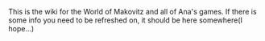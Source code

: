 This is the wiki for the World of Makovitz and all of Ana's games. If there is some info you need to be refreshed on, it should be here somewhere(I hope...)


